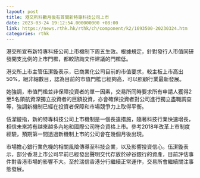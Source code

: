 ```yaml
---
layout: post
title: 港交所料數月後有首間新特專科技公司上市
date: 2023-03-24 19:12:54.000000000 +08:00
link: https://news.rthk.hk/rthk/ch/component/k2/1693500-20230324.htm
categories: rthk
---
```


港交所宣布新特專科技公司上市機制下周五生效。根據規定，針對發行人市值同研發開支比例的上市門檻，都較諮詢文件建議的門檻低。

港交所上市主管伍潔鏇表示，已商業化公司目前的市值要求，較主板上市高出50%，絕非細數目，認為目前的市值門檻已經夠高，可以照顧行業最新發展。

她強調，市值門檻並非保障投資者的單一因素，交易所同時要求所有申請人獲得2至5名領航資深獨立投資者的巨額投資，亦會確保投資者對公司進行獨立盡職調查等，強調新機制已經在投資者保障和市場競爭力上取得平衡。

伍潔鏇指，新的特專科技公司上市機制是一個長遠措施，隨著科技行業快速增長，相信未來將有越來越多內地和國際公司符合資格上市。參考2018年改革上市制度經驗，預期第一間透過新機制上市的公司會在幾個月後出現。

市場擔心銀行業危機的相關風險傳導至科技企業，以及影響投資信心。伍潔鏇表示，部分香港上市公司早前已經發出聲明交代存放於矽谷銀行的資產，目前評估事件對香港市場的影響不大。至於瑞信香港分行繼續正常運作，交易所會繼續關注事態發展。
